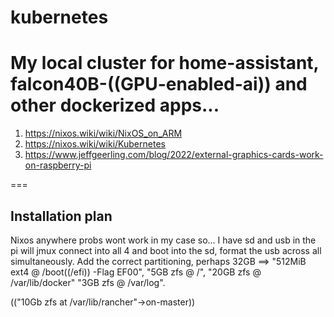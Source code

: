 # kubernetes
My local cluster for home-assistant, falcon40B-((GPU-enabled-ai)) and other dockerized apps...   
===  
1) https://nixos.wiki/wiki/NixOS_on_ARM  
2) https://nixos.wiki/wiki/Kubernetes
3) https://www.jeffgeerling.com/blog/2022/external-graphics-cards-work-on-raspberry-pi

===  
## Installation plan  
Nixos anywhere probs wont work in my case so...  I have sd and usb in the pi will jmux connect into all 4 and boot into the sd, format the usb across all simultaneously. Add the correct partitioning, perhaps 32GB ==> "512MiB ext4 @ /boot((/efi)) -Flag EF00", "5GB zfs @ /", "20GB zfs @ /var/lib/docker" "3GB zfs @ /var/log".    
  
(("10Gb zfs at /var/lib/rancher"->on-master))  
